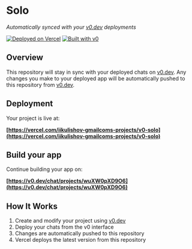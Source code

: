 # Solo

*Automatically synced with your [v0.dev](https://v0.dev) deployments*

[![Deployed on Vercel](https://img.shields.io/badge/Deployed%20on-Vercel-black?style=for-the-badge&logo=vercel)](https://vercel.com/iikulishov-gmailcoms-projects/v0-solo)
[![Built with v0](https://img.shields.io/badge/Built%20with-v0.dev-black?style=for-the-badge)](https://v0.dev/chat/projects/wuXW0pXD9O6)

## Overview

This repository will stay in sync with your deployed chats on [v0.dev](https://v0.dev).
Any changes you make to your deployed app will be automatically pushed to this repository from [v0.dev](https://v0.dev).

## Deployment

Your project is live at:

**[https://vercel.com/iikulishov-gmailcoms-projects/v0-solo](https://vercel.com/iikulishov-gmailcoms-projects/v0-solo)**

## Build your app

Continue building your app on:

**[https://v0.dev/chat/projects/wuXW0pXD9O6](https://v0.dev/chat/projects/wuXW0pXD9O6)**

## How It Works

1. Create and modify your project using [v0.dev](https://v0.dev)
2. Deploy your chats from the v0 interface
3. Changes are automatically pushed to this repository
4. Vercel deploys the latest version from this repository
